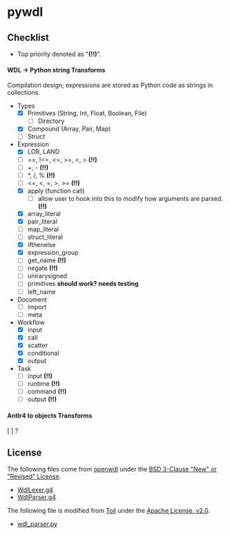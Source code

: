 # pywdl

## Checklist

- Top priority denoted as "**(!!)**".

#### WDL -> Python string Transforms

Compilation design; expressions are stored as Python code as strings in collections.

- Types
  * [X] Primitives (String, Int, Float, Boolean, File)
    - [ ] Directory
  * [X] Compound (Array, Pair, Map)
  * [ ] Struct
- Expression
  * [X] LOR, LAND
  * [ ] ==, !==, <=, >=, <, > **(!!)**
  * [ ] +, - **(!!)**
  * [ ] *, /, % **(!!)**
  * [ ] <=, <, =, >, >= **(!!)**
  * [X] apply (function call)
    - [ ] allow user to hook into this to modify how arguments are parsed. **(!!)**
  * [X] array_literal
  * [X] pair_literal
  * [ ] map_literal
  * [ ] struct_literal
  * [X] ifthenelse
  * [X] expression_group
  * [ ] get_name **(!!)**
  * [ ] negate **(!!)**
  * [ ] unirarysigned
  * [ ] primitives __should work? needs testing__
  * [ ] left_name
- Document
  * [ ] import
  * [ ] meta
- Workflow
  * [X] input
  * [X] call
  * [X] scatter
  * [X] conditional
  * [X] output
- Task
  * [ ] input **(!!)**
  * [ ] runtime **(!!)**
  * [ ] command **(!!)**
  * [ ] output **(!!)**

#### Antlr4 to objects Transforms

[ ] ?

## License

The following files come from [openwdl](https://github.com/openwdl/wdl/tree/main/versions/development/parsers/antlr4) under the [BSD 3-Clause "New" or "Revised" License](https://github.com/openwdl/wdl/blob/main/LICENSE).

- [WdlLexer.g4](pywdl/antlr/WdlLexer.g4)
- [WdlParser.g4](pywdl/antlr/WdlParser.g4)

The following file is modified from [Toil](https://github.com/DataBiosphere/toil/) under the [Apache License, v2.0](https://github.com/DataBiosphere/toil/blob/master/LICENSE).

- [wdl_parser.py](https://github.com/DataBiosphere/toil/blob/master/src/toil/wdl/wdl_types.py)
